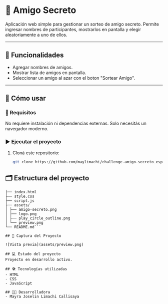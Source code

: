 # 🎁 Amigo Secreto

Aplicación web simple para gestionar un sorteo de amigo secreto. Permite ingresar nombres de participantes, mostrarlos en pantalla y elegir aleatoriamente a uno de ellos.

---

## 📌 Funcionalidades

- Agregar nombres de amigos.
- Mostrar lista de amigos en pantalla.
- Seleccionar un amigo al azar con el boton "Sortear Amigo".

---

## 🚀 Cómo usar

### 🔧 Requisitos

No requiere instalación ni dependencias externas. Solo necesitás un navegador moderno.

### ▶️ Ejecutar el proyecto

1. Cloná este repositorio:
   ```bash
   git clone https://github.com/maylimachi/challenge-amigo-secreto_esp-main.git

## 🗂️ Estructura del proyecto 
```amigo-secreto/ 
├── index.html 
├── style.css 
├── script.js 
├── assets/ 
│ ├── amigo-secreto.png 
│ ├── logo.png 
│ ├── play_circle_outline.png 
│ └── preview.png 
└── README.md```

## 📸 Captura del Proyecto

![Vista previa](assets/preview.png)

## 💻 Estado del proyecto
Proyecto en desarrollo activo.

## 🛠️ Tecnologías utilizadas  
- HTML  
- CSS  
- JavaScript 

## 👩‍💻 Desarrolladora 
- Mayra Joselin Limachi Callisaya